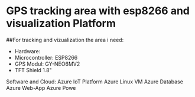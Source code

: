 GPS tracking area with esp8266 and visualization Platform
=========================================================

##For tracking and vizualization the area i need:

* Hardware:
* Microcontroller: ESP8266
* GPS Modul: GY-NEO6MV2
* TFT Shield 1.8" 

Software and Cloud:
Azure IoT Platform
Azure Linux VM
Azure Database 
Azure Web-App
Azure Powe
	 